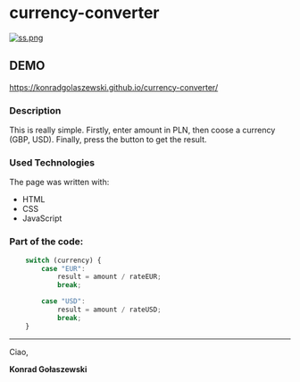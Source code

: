 # currency-converter
[![ss.png](https://i.postimg.cc/J0f1nFpq/ss.png)](https://postimg.cc/Cn4yrcTB)

## DEMO

https://konradgolaszewski.github.io/currency-converter/

### Description
This is really simple. Firstly, enter amount in PLN, then coose a currency (GBP, USD). Finally, press the button to get the result.
### Used Technologies
The page was written with:

- HTML
- CSS
- JavaScript

### Part of the code:
```javascript
    switch (currency) {
        case "EUR":
            result = amount / rateEUR;
            break;

        case "USD":
            result = amount / rateUSD;
            break;
    }
```

---
Ciao,

**Konrad Gołaszewski**
